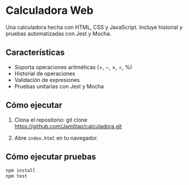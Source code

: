 # Calculadora Web

Una calculadora hecha con HTML, CSS y JavaScript. Incluye historial y pruebas automatizadas con Jest y Mocha.

## Características

- Soporta operaciones aritméticas (+, −, ×, ÷, %)
- Historial de operaciones
- Validación de expresiones
- Pruebas unitarias con Jest y Mocha

## Cómo ejecutar

1. Clona el repositorio:
git clone https://github.com/Jamiltap/calculadora.git

2. Abre `index.html` en tu navegador.

## Cómo ejecutar pruebas

```bash
npm install
npm test
